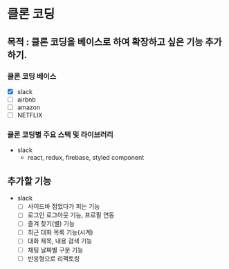 # 클론 코딩

## 목적 : 클론 코딩을 베이스로 하여 확장하고 싶은 기능 추가하기.


</hr>

### 클론 코딩 베이스 

 - [x] slack
 - [ ] airbnb
 - [ ] amazon
 - [ ] NETFLIX

</hr>

### 클론 코딩별 주요 스택 및 라이브러리

- slack 
  - react, redux, firebase, styled component


## 추가할 기능

- slack
  - [ ] 사이드바 접었다가 피는 기능
  - [ ] 로그인 로그아웃 기능, 프로필 연동
  - [ ] 즐겨 찾기(별) 기능
  - [ ] 최근 대화 목록 기능(시계)
  - [ ] 대화 제목, 내용 검색 기능
  - [ ] 채팅 날짜별 구분 기능
  - [ ] 반응형으로 리팩토링
